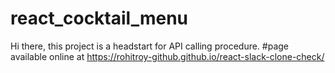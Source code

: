 # react_cocktail_menu
Hi there, this project is a headstart for API calling procedure.
#page available online at 
https://rohitroy-github.github.io/react-slack-clone-check/
